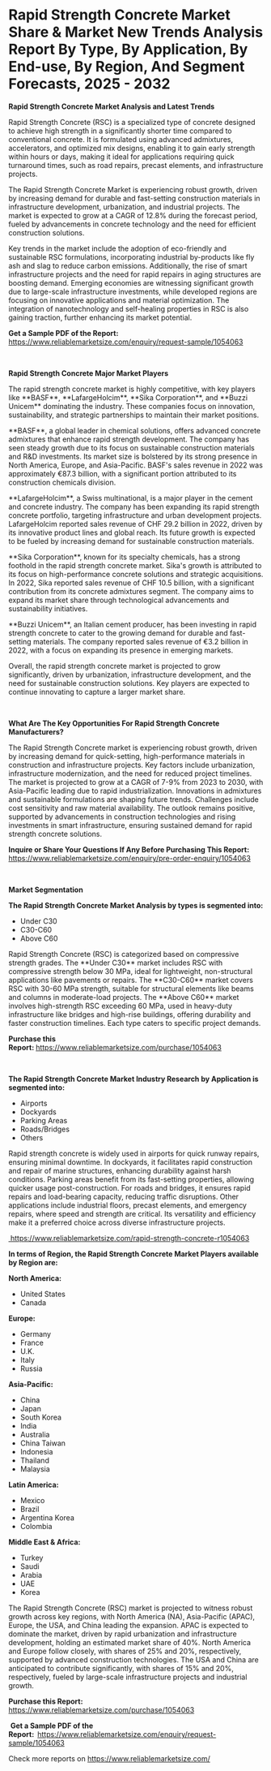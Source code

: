 <p><h1>Rapid Strength Concrete Market Share & Market New Trends Analysis Report By Type, By Application, By End-use, By Region, And Segment Forecasts, 2025 - 2032</h1></p><p><strong>Rapid Strength Concrete Market Analysis and Latest Trends</strong></p>
<p><p>Rapid Strength Concrete (RSC) is a specialized type of concrete designed to achieve high strength in a significantly shorter time compared to conventional concrete. It is formulated using advanced admixtures, accelerators, and optimized mix designs, enabling it to gain early strength within hours or days, making it ideal for applications requiring quick turnaround times, such as road repairs, precast elements, and infrastructure projects.</p><p>The Rapid Strength Concrete Market is experiencing robust growth, driven by increasing demand for durable and fast-setting construction materials in infrastructure development, urbanization, and industrial projects. The market is expected to grow at a CAGR of 12.8% during the forecast period, fueled by advancements in concrete technology and the need for efficient construction solutions.</p><p>Key trends in the market include the adoption of eco-friendly and sustainable RSC formulations, incorporating industrial by-products like fly ash and slag to reduce carbon emissions. Additionally, the rise of smart infrastructure projects and the need for rapid repairs in aging structures are boosting demand. Emerging economies are witnessing significant growth due to large-scale infrastructure investments, while developed regions are focusing on innovative applications and material optimization. The integration of nanotechnology and self-healing properties in RSC is also gaining traction, further enhancing its market potential.</p></p>
<p><strong>Get a Sample PDF of the Report:&nbsp;</strong> <a href="https://www.reliablemarketsize.com/enquiry/request-sample/1054063?utm_campaign=2140&utm_medium=2&utm_source=Github&utm_content=ia&utm_term=25012025&utm_id=rapid-strength-concrete">https://www.reliablemarketsize.com/enquiry/request-sample/1054063</a></p>
<p>&nbsp;</p>
<p><strong>Rapid Strength Concrete Major Market Players</strong></p>
<p><p>The rapid strength concrete market is highly competitive, with key players like **BASF**, **LafargeHolcim**, **Sika Corporation**, and **Buzzi Unicem** dominating the industry. These companies focus on innovation, sustainability, and strategic partnerships to maintain their market positions.</p><p>**BASF**, a global leader in chemical solutions, offers advanced concrete admixtures that enhance rapid strength development. The company has seen steady growth due to its focus on sustainable construction materials and R&D investments. Its market size is bolstered by its strong presence in North America, Europe, and Asia-Pacific. BASF's sales revenue in 2022 was approximately €87.3 billion, with a significant portion attributed to its construction chemicals division.</p><p>**LafargeHolcim**, a Swiss multinational, is a major player in the cement and concrete industry. The company has been expanding its rapid strength concrete portfolio, targeting infrastructure and urban development projects. LafargeHolcim reported sales revenue of CHF 29.2 billion in 2022, driven by its innovative product lines and global reach. Its future growth is expected to be fueled by increasing demand for sustainable construction materials.</p><p>**Sika Corporation**, known for its specialty chemicals, has a strong foothold in the rapid strength concrete market. Sika's growth is attributed to its focus on high-performance concrete solutions and strategic acquisitions. In 2022, Sika reported sales revenue of CHF 10.5 billion, with a significant contribution from its concrete admixtures segment. The company aims to expand its market share through technological advancements and sustainability initiatives.</p><p>**Buzzi Unicem**, an Italian cement producer, has been investing in rapid strength concrete to cater to the growing demand for durable and fast-setting materials. The company reported sales revenue of €3.2 billion in 2022, with a focus on expanding its presence in emerging markets.</p><p>Overall, the rapid strength concrete market is projected to grow significantly, driven by urbanization, infrastructure development, and the need for sustainable construction solutions. Key players are expected to continue innovating to capture a larger market share.</p></p>
<p>&nbsp;</p>
<p><strong>What Are The Key Opportunities For Rapid Strength Concrete Manufacturers?</strong></p>
<p><p>The Rapid Strength Concrete market is experiencing robust growth, driven by increasing demand for quick-setting, high-performance materials in construction and infrastructure projects. Key factors include urbanization, infrastructure modernization, and the need for reduced project timelines. The market is projected to grow at a CAGR of 7-9% from 2023 to 2030, with Asia-Pacific leading due to rapid industrialization. Innovations in admixtures and sustainable formulations are shaping future trends. Challenges include cost sensitivity and raw material availability. The outlook remains positive, supported by advancements in construction technologies and rising investments in smart infrastructure, ensuring sustained demand for rapid strength concrete solutions.</p></p>
<p><strong>Inquire or Share Your Questions If Any Before Purchasing This Report:</strong> <a href="https://www.reliablemarketsize.com/enquiry/pre-order-enquiry/1054063?utm_campaign=2140&utm_medium=2&utm_source=Github&utm_content=ia&utm_term=25012025&utm_id=rapid-strength-concrete">https://www.reliablemarketsize.com/enquiry/pre-order-enquiry/1054063</a></p>
<p>&nbsp;</p>
<p><strong>Market Segmentation</strong></p>
<p><strong>The Rapid Strength Concrete Market Analysis by types is segmented into:</strong></p>
<p><ul><li>Under C30</li><li>C30-C60</li><li>Above C60</li></ul></p>
<p><p>Rapid Strength Concrete (RSC) is categorized based on compressive strength grades. The **Under C30** market includes RSC with compressive strength below 30 MPa, ideal for lightweight, non-structural applications like pavements or repairs. The **C30-C60** market covers RSC with 30-60 MPa strength, suitable for structural elements like beams and columns in moderate-load projects. The **Above C60** market involves high-strength RSC exceeding 60 MPa, used in heavy-duty infrastructure like bridges and high-rise buildings, offering durability and faster construction timelines. Each type caters to specific project demands.</p></p>
<p><strong>Purchase this Report:&nbsp;</strong><a href="https://www.reliablemarketsize.com/purchase/1054063?utm_campaign=2140&utm_medium=2&utm_source=Github&utm_content=ia&utm_term=25012025&utm_id=rapid-strength-concrete">https://www.reliablemarketsize.com/purchase/1054063</a></p>
<p>&nbsp;</p>
<p><strong>The Rapid Strength Concrete Market Industry Research by Application is segmented into:</strong></p>
<p><ul><li>Airports</li><li>Dockyards</li><li>Parking Areas</li><li>Roads/Bridges</li><li>Others</li></ul></p>
<p><p>Rapid strength concrete is widely used in airports for quick runway repairs, ensuring minimal downtime. In dockyards, it facilitates rapid construction and repair of marine structures, enhancing durability against harsh conditions. Parking areas benefit from its fast-setting properties, allowing quicker usage post-construction. For roads and bridges, it ensures rapid repairs and load-bearing capacity, reducing traffic disruptions. Other applications include industrial floors, precast elements, and emergency repairs, where speed and strength are critical. Its versatility and efficiency make it a preferred choice across diverse infrastructure projects.</p></p>
<p><a href="https://www.reliablemarketsize.com/rapid-strength-concrete-r1054063?utm_campaign=2140&utm_medium=2&utm_source=Github&utm_content=ia&utm_term=25012025&utm_id=rapid-strength-concrete">&nbsp;https://www.reliablemarketsize.com/rapid-strength-concrete-r1054063</a></p>
<p><strong>In terms of Region, the Rapid Strength Concrete Market Players available by Region are:</strong></p>
<p>
    <p> <strong> North America: </strong>
        <ul>
            <li>United States</li>
            <li>Canada</li>
        </ul>
        </p> 
    <p> <strong> Europe: </strong>
        <ul>
            <li>Germany</li>
            <li>France</li>
            <li>U.K.</li>
            <li>Italy</li>
            <li>Russia</li>
        </ul>
        </p> 
    <p> <strong> Asia-Pacific: </strong>
        <ul>
            <li>China</li>
            <li>Japan</li>
            <li>South Korea</li>
            <li>India</li>
            <li>Australia</li>
            <li>China Taiwan</li>
            <li>Indonesia</li>
            <li>Thailand</li>
            <li>Malaysia</li>
        </ul>
        </p> 
    <p> <strong> Latin America: </strong>
        <ul>
            <li>Mexico</li>
            <li>Brazil</li>
            <li>Argentina Korea</li>
            <li>Colombia</li>
        </ul>
        </p> 
    <p> <strong> Middle East & Africa: </strong>
        <ul>
            <li>Turkey</li>
            <li>Saudi</li>
            <li>Arabia</li>
            <li>UAE</li>
            <li>Korea</li>
        </ul>
    </p>
    </p>
<p><p>The Rapid Strength Concrete (RSC) market is projected to witness robust growth across key regions, with North America (NA), Asia-Pacific (APAC), Europe, the USA, and China leading the expansion. APAC is expected to dominate the market, driven by rapid urbanization and infrastructure development, holding an estimated market share of 40%. North America and Europe follow closely, with shares of 25% and 20%, respectively, supported by advanced construction technologies. The USA and China are anticipated to contribute significantly, with shares of 15% and 20%, respectively, fueled by large-scale infrastructure projects and industrial growth.</p></p>
<p><strong>Purchase this Report: </strong><a href="https://www.reliablemarketsize.com/purchase/1054063?utm_campaign=2140&utm_medium=2&utm_source=Github&utm_content=ia&utm_term=25012025&utm_id=rapid-strength-concrete">https://www.reliablemarketsize.com/purchase/1054063</a></p>
<p>&nbsp;<strong>Get a Sample PDF of the Report:&nbsp;&nbsp;</strong><a href="https://www.reliablemarketsize.com/enquiry/request-sample/1054063?utm_campaign=2140&utm_medium=2&utm_source=Github&utm_content=ia&utm_term=25012025&utm_id=rapid-strength-concrete">https://www.reliablemarketsize.com/enquiry/request-sample/1054063</a></p>
<p><strong></strong></p>
<p>Check more reports on <a href="https://www.reliablemarketsize.com/?utm_campaign=2140&utm_medium=2&utm_source=Github&utm_content=ia&utm_term=25012025&utm_id=rapid-strength-concrete">https://www.reliablemarketsize.com/</a></p>